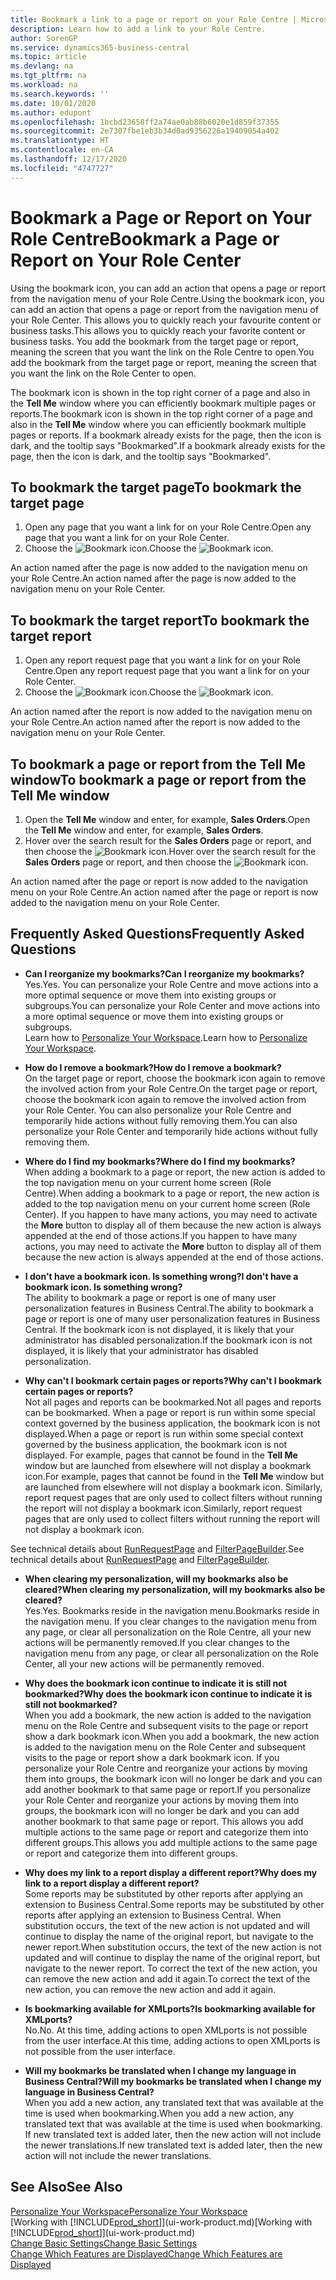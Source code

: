 ```yaml
---
title: Bookmark a link to a page or report on your Role Centre | Microsoft Docs
description: Learn how to add a link to your Role Centre.
author: SorenGP
ms.service: dynamics365-business-central
ms.topic: article
ms.devlang: na
ms.tgt_pltfrm: na
ms.workload: na
ms.search.keywords: ''
ms.date: 10/01/2020
ms.author: edupont
ms.openlocfilehash: 1bcbd23658ff2a74ae0ab88b6020e1d859f37355
ms.sourcegitcommit: 2e7307fbe1eb3b34d0ad9356226a19409054a402
ms.translationtype: HT
ms.contentlocale: en-CA
ms.lasthandoff: 12/17/2020
ms.locfileid: "4747727"
---
```

# <a name="bookmark-a-page-or-report-on-your-role-center"></a><span data-ttu-id="5f3fd-103">Bookmark a Page or Report on Your Role Centre</span><span class="sxs-lookup"><span data-stu-id="5f3fd-103">Bookmark a Page or Report on Your Role Center</span></span>
<span data-ttu-id="5f3fd-104">Using the bookmark icon, you can add an action that opens a page or report from the navigation menu of your Role Centre.</span><span class="sxs-lookup"><span data-stu-id="5f3fd-104">Using the bookmark icon, you can add an action that opens a page or report from the navigation menu of your Role Center.</span></span> <span data-ttu-id="5f3fd-105">This allows you to quickly reach your favourite content or business tasks.</span><span class="sxs-lookup"><span data-stu-id="5f3fd-105">This allows you to quickly reach your favorite content or business tasks.</span></span> <span data-ttu-id="5f3fd-106">You add the bookmark from the target page or report, meaning the screen that you want the link on the Role Centre to open.</span><span class="sxs-lookup"><span data-stu-id="5f3fd-106">You add the bookmark from the target page or report, meaning the screen that you want the link on the Role Center to open.</span></span>

<span data-ttu-id="5f3fd-107">The bookmark icon is shown in the top right corner of a page and also in the **Tell Me** window where you can efficiently bookmark multiple pages or reports.</span><span class="sxs-lookup"><span data-stu-id="5f3fd-107">The bookmark icon is shown in the top right corner of a page and also in the **Tell Me** window where you can efficiently bookmark multiple pages or reports.</span></span> <span data-ttu-id="5f3fd-108">If a bookmark already exists for the page, then the icon is dark, and the tooltip says "Bookmarked".</span><span class="sxs-lookup"><span data-stu-id="5f3fd-108">If a bookmark already exists for the page, then the icon is dark, and the tooltip says "Bookmarked".</span></span>

## <a name="to-bookmark-the-target-page"></a><span data-ttu-id="5f3fd-109">To bookmark the target page</span><span class="sxs-lookup"><span data-stu-id="5f3fd-109">To bookmark the target page</span></span>
1. <span data-ttu-id="5f3fd-110">Open any page that you want a link for on your Role Centre.</span><span class="sxs-lookup"><span data-stu-id="5f3fd-110">Open any page that you want a link for on your Role Center.</span></span>
2. <span data-ttu-id="5f3fd-111">Choose the ![Bookmark](media/ui_bookmark_icon.png "Bookmark") icon.</span><span class="sxs-lookup"><span data-stu-id="5f3fd-111">Choose the ![Bookmark](media/ui_bookmark_icon.png "Bookmark") icon.</span></span>

<span data-ttu-id="5f3fd-112">An action named after the page is now added to the navigation menu on your Role Centre.</span><span class="sxs-lookup"><span data-stu-id="5f3fd-112">An action named after the page is now added to the navigation menu on your Role Center.</span></span>

## <a name="to-bookmark-the-target-report"></a><span data-ttu-id="5f3fd-113">To bookmark the target report</span><span class="sxs-lookup"><span data-stu-id="5f3fd-113">To bookmark the target report</span></span>
1. <span data-ttu-id="5f3fd-114">Open any report request page that you want a link for on your Role Centre.</span><span class="sxs-lookup"><span data-stu-id="5f3fd-114">Open any report request page that you want a link for on your Role Center.</span></span>
2. <span data-ttu-id="5f3fd-115">Choose the ![Bookmark](media/ui_bookmark_icon.png "Bookmark") icon.</span><span class="sxs-lookup"><span data-stu-id="5f3fd-115">Choose the ![Bookmark](media/ui_bookmark_icon.png "Bookmark") icon.</span></span>

<span data-ttu-id="5f3fd-116">An action named after the report is now added to the navigation menu on your Role Centre.</span><span class="sxs-lookup"><span data-stu-id="5f3fd-116">An action named after the report is now added to the navigation menu on your Role Center.</span></span>

## <a name="to-bookmark-a-page-or-report-from-the-tell-me-window"></a><span data-ttu-id="5f3fd-117">To bookmark a page or report from the Tell Me window</span><span class="sxs-lookup"><span data-stu-id="5f3fd-117">To bookmark a page or report from the Tell Me window</span></span>
1. <span data-ttu-id="5f3fd-118">Open the **Tell Me** window and enter, for example, **Sales Orders**.</span><span class="sxs-lookup"><span data-stu-id="5f3fd-118">Open the **Tell Me** window and enter, for example, **Sales Orders**.</span></span>
2. <span data-ttu-id="5f3fd-119">Hover over the search result for the **Sales Orders** page or report, and then choose the ![Bookmark](media/ui_bookmark_icon.png "Bookmark") icon.</span><span class="sxs-lookup"><span data-stu-id="5f3fd-119">Hover over the search result for the **Sales Orders** page or report, and then choose the ![Bookmark](media/ui_bookmark_icon.png "Bookmark") icon.</span></span>

<span data-ttu-id="5f3fd-120">An action named after the page or report is now added to the navigation menu on your Role Centre.</span><span class="sxs-lookup"><span data-stu-id="5f3fd-120">An action named after the page or report is now added to the navigation menu on your Role Center.</span></span>


## <a name="frequently-asked-questions"></a><span data-ttu-id="5f3fd-121">Frequently Asked Questions</span><span class="sxs-lookup"><span data-stu-id="5f3fd-121">Frequently Asked Questions</span></span>  

- <span data-ttu-id="5f3fd-122">**Can I reorganize my bookmarks?**</span><span class="sxs-lookup"><span data-stu-id="5f3fd-122">**Can I reorganize my bookmarks?**</span></span>  
<span data-ttu-id="5f3fd-123">Yes.</span><span class="sxs-lookup"><span data-stu-id="5f3fd-123">Yes.</span></span> <span data-ttu-id="5f3fd-124">You can personalize your Role Centre and move actions into a more optimal sequence or move them into existing groups or subgroups.</span><span class="sxs-lookup"><span data-stu-id="5f3fd-124">You can personalize your Role Center and move actions into a more optimal sequence or move them into existing groups or subgroups.</span></span>  
<span data-ttu-id="5f3fd-125">Learn how to [Personalize Your Workspace](ui-personalization-user.md).</span><span class="sxs-lookup"><span data-stu-id="5f3fd-125">Learn how to [Personalize Your Workspace](ui-personalization-user.md).</span></span>

- <span data-ttu-id="5f3fd-126">**How do I remove a bookmark?**</span><span class="sxs-lookup"><span data-stu-id="5f3fd-126">**How do I remove a bookmark?**</span></span>  
<span data-ttu-id="5f3fd-127">On the target page or report, choose the bookmark icon again to remove the involved action from your Role Centre.</span><span class="sxs-lookup"><span data-stu-id="5f3fd-127">On the target page or report, choose the bookmark icon again to remove the involved action from your Role Center.</span></span> <span data-ttu-id="5f3fd-128">You can also personalize your Role Centre and temporarily hide actions without fully removing them.</span><span class="sxs-lookup"><span data-stu-id="5f3fd-128">You can also personalize your Role Center and temporarily hide actions without fully removing them.</span></span>

- <span data-ttu-id="5f3fd-129">**Where do I find my bookmarks?**</span><span class="sxs-lookup"><span data-stu-id="5f3fd-129">**Where do I find my bookmarks?**</span></span>  
<span data-ttu-id="5f3fd-130">When adding a bookmark to a page or report, the new action is added to the top navigation menu on your current home screen (Role Centre).</span><span class="sxs-lookup"><span data-stu-id="5f3fd-130">When adding a bookmark to a page or report, the new action is added to the top navigation menu on your current home screen (Role Center).</span></span> <span data-ttu-id="5f3fd-131">If you happen to have many actions, you may need to activate the **More** button to display all of them because the new action is always appended at the end of those actions.</span><span class="sxs-lookup"><span data-stu-id="5f3fd-131">If you happen to have many actions, you may need to activate the **More** button to display all of them because the new action is always appended at the end of those actions.</span></span>
<!-- Should we add a screenshot here? -->

- <span data-ttu-id="5f3fd-132">**I don't have a bookmark icon. Is something wrong?**</span><span class="sxs-lookup"><span data-stu-id="5f3fd-132">**I don't have a bookmark icon. Is something wrong?**</span></span>  
<span data-ttu-id="5f3fd-133">The ability to bookmark a page or report is one of many user personalization features in Business Central.</span><span class="sxs-lookup"><span data-stu-id="5f3fd-133">The ability to bookmark a page or report is one of many user personalization features in Business Central.</span></span> <span data-ttu-id="5f3fd-134">If the bookmark icon is not displayed, it is likely that your administrator has disabled personalization.</span><span class="sxs-lookup"><span data-stu-id="5f3fd-134">If the bookmark icon is not displayed, it is likely that your administrator has disabled personalization.</span></span>

- <span data-ttu-id="5f3fd-135">**Why can't I bookmark certain pages or reports?**</span><span class="sxs-lookup"><span data-stu-id="5f3fd-135">**Why can't I bookmark certain pages or reports?**</span></span>  
<span data-ttu-id="5f3fd-136">Not all pages and reports can be bookmarked.</span><span class="sxs-lookup"><span data-stu-id="5f3fd-136">Not all pages and reports can be bookmarked.</span></span> <span data-ttu-id="5f3fd-137">When a page or report is run within some special context governed by the business application, the bookmark icon is not displayed.</span><span class="sxs-lookup"><span data-stu-id="5f3fd-137">When a page or report is run within some special context governed by the business application, the bookmark icon is not displayed.</span></span> <span data-ttu-id="5f3fd-138">For example, pages that cannot be found in the **Tell Me** window but are launched from elsewhere will not display a bookmark icon.</span><span class="sxs-lookup"><span data-stu-id="5f3fd-138">For example, pages that cannot be found in the **Tell Me** window but are launched from elsewhere will not display a bookmark icon.</span></span> <span data-ttu-id="5f3fd-139">Similarly, report request pages that are only used to collect filters without running the report will not display a bookmark icon.</span><span class="sxs-lookup"><span data-stu-id="5f3fd-139">Similarly, report request pages that are only used to collect filters without running the report will not display a bookmark icon.</span></span>

<span data-ttu-id="5f3fd-140">See technical details about [RunRequestPage](https://docs.microsoft.com/dynamics365/business-central/dev-itpro/developer/methods-auto/report/reportinstance-runrequestpage-method) and [FilterPageBuilder](https://docs.microsoft.com/dynamics365/business-central/dev-itpro/developer/methods-auto/filterpagebuilder/filterpagebuilder-data-type).</span><span class="sxs-lookup"><span data-stu-id="5f3fd-140">See technical details about [RunRequestPage](https://docs.microsoft.com/dynamics365/business-central/dev-itpro/developer/methods-auto/report/reportinstance-runrequestpage-method) and [FilterPageBuilder](https://docs.microsoft.com/dynamics365/business-central/dev-itpro/developer/methods-auto/filterpagebuilder/filterpagebuilder-data-type).</span></span>

- <span data-ttu-id="5f3fd-141">**When clearing my personalization, will my bookmarks also be cleared?**</span><span class="sxs-lookup"><span data-stu-id="5f3fd-141">**When clearing my personalization, will my bookmarks also be cleared?**</span></span>  
<span data-ttu-id="5f3fd-142">Yes.</span><span class="sxs-lookup"><span data-stu-id="5f3fd-142">Yes.</span></span> <span data-ttu-id="5f3fd-143">Bookmarks reside in the navigation menu.</span><span class="sxs-lookup"><span data-stu-id="5f3fd-143">Bookmarks reside in the navigation menu.</span></span> <span data-ttu-id="5f3fd-144">If you clear changes to the navigation menu from any page, or clear all personalization on the Role Centre, all your new actions will be permanently removed.</span><span class="sxs-lookup"><span data-stu-id="5f3fd-144">If you clear changes to the navigation menu from any page, or clear all personalization on the Role Center, all your new actions will be permanently removed.</span></span>

- <span data-ttu-id="5f3fd-145">**Why does the bookmark icon continue to indicate it is still not bookmarked?**</span><span class="sxs-lookup"><span data-stu-id="5f3fd-145">**Why does the bookmark icon continue to indicate it is still not bookmarked?**</span></span>  
<span data-ttu-id="5f3fd-146">When you add a bookmark, the new action is added to the navigation menu on the Role Centre and subsequent visits to the page or report show a dark bookmark icon.</span><span class="sxs-lookup"><span data-stu-id="5f3fd-146">When you add a bookmark, the new action is added to the navigation menu on the Role Center and subsequent visits to the page or report show a dark bookmark icon.</span></span> <span data-ttu-id="5f3fd-147">If you personalize your Role Centre and reorganize your actions by moving them into groups, the bookmark icon will no longer be dark and you can add another bookmark to that same page or report.</span><span class="sxs-lookup"><span data-stu-id="5f3fd-147">If you personalize your Role Center and reorganize your actions by moving them into groups, the bookmark icon will no longer be dark and you can add another bookmark to that same page or report.</span></span> <span data-ttu-id="5f3fd-148">This allows you add multiple actions to the same page or report and categorize them into different groups.</span><span class="sxs-lookup"><span data-stu-id="5f3fd-148">This allows you add multiple actions to the same page or report and categorize them into different groups.</span></span>

- <span data-ttu-id="5f3fd-149">**Why does my link to a report display a different report?**</span><span class="sxs-lookup"><span data-stu-id="5f3fd-149">**Why does my link to a report display a different report?**</span></span>  
<span data-ttu-id="5f3fd-150">Some reports may be substituted by other reports after applying an extension to Business Central.</span><span class="sxs-lookup"><span data-stu-id="5f3fd-150">Some reports may be substituted by other reports after applying an extension to Business Central.</span></span> <span data-ttu-id="5f3fd-151">When substitution occurs, the text of the new action is not updated and will continue to display the name of the original report, but navigate to the newer report.</span><span class="sxs-lookup"><span data-stu-id="5f3fd-151">When substitution occurs, the text of the new action is not updated and will continue to display the name of the original report, but navigate to the newer report.</span></span> <span data-ttu-id="5f3fd-152">To correct the text of the new action, you can remove the new action and add it again.</span><span class="sxs-lookup"><span data-stu-id="5f3fd-152">To correct the text of the new action, you can remove the new action and add it again.</span></span>
<!-- For more information on report substitution, see this link UNAVAILABLE AT THIS TIME -->

- <span data-ttu-id="5f3fd-153">**Is bookmarking available for XMLports?**</span><span class="sxs-lookup"><span data-stu-id="5f3fd-153">**Is bookmarking available for XMLports?**</span></span>  
<span data-ttu-id="5f3fd-154">No.</span><span class="sxs-lookup"><span data-stu-id="5f3fd-154">No.</span></span> <span data-ttu-id="5f3fd-155">At this time, adding actions to open XMLports is not possible from the user interface.</span><span class="sxs-lookup"><span data-stu-id="5f3fd-155">At this time, adding actions to open XMLports is not possible from the user interface.</span></span>

- <span data-ttu-id="5f3fd-156">**Will my bookmarks be translated when I change my language in Business Central?**</span><span class="sxs-lookup"><span data-stu-id="5f3fd-156">**Will my bookmarks be translated when I change my language in Business Central?**</span></span>  
<span data-ttu-id="5f3fd-157">When you add a new action, any translated text that was available at the time is used when bookmarking.</span><span class="sxs-lookup"><span data-stu-id="5f3fd-157">When you add a new action, any translated text that was available at the time is used when bookmarking.</span></span> <span data-ttu-id="5f3fd-158">If new translated text is added later, then the new action will not include the newer translations.</span><span class="sxs-lookup"><span data-stu-id="5f3fd-158">If new translated text is added later, then the new action will not include the newer translations.</span></span>


## <a name="see-also"></a><span data-ttu-id="5f3fd-159">See Also</span><span class="sxs-lookup"><span data-stu-id="5f3fd-159">See Also</span></span>
[<span data-ttu-id="5f3fd-160">Personalize Your Workspace</span><span class="sxs-lookup"><span data-stu-id="5f3fd-160">Personalize Your Workspace</span></span>](ui-personalization-user.md)  
<span data-ttu-id="5f3fd-161">[Working with [!INCLUDE[prod_short](includes/prod_short.md)]](ui-work-product.md)</span><span class="sxs-lookup"><span data-stu-id="5f3fd-161">[Working with [!INCLUDE[prod_short](includes/prod_short.md)]](ui-work-product.md)</span></span>  
[<span data-ttu-id="5f3fd-162">Change Basic Settings</span><span class="sxs-lookup"><span data-stu-id="5f3fd-162">Change Basic Settings</span></span>](ui-change-basic-settings.md)  
[<span data-ttu-id="5f3fd-163">Change Which Features are Displayed</span><span class="sxs-lookup"><span data-stu-id="5f3fd-163">Change Which Features are Displayed</span></span>](ui-experiences.md)  

